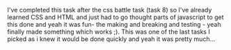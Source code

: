 I've completed this task after the css battle task (task 8) so I've already learned CSS and HTML and just had to go thought parts of javascript to get this done and yeah it was fun- the making and breaking and testing - yeah finally made something which works ;).
This was one of the last tasks I picked as i knew it would be done quickly and yeah it was pretty much...

